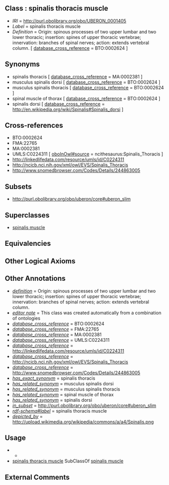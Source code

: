 
## Class : spinalis thoracis muscle

 * *IRI* = http://purl.obolibrary.org/obo/UBERON_0001405
 * *Label* = spinalis thoracis muscle
 * *Definition* = Origin: spinous processes of two upper lumbar and two lower thoracic; insertion: spines of upper thoracic vertebrae; innervation: branches of spinal nerves; action: extends vertebral column. [ [database_cross_reference](../../ef/oboInOwl#hasDbXref.md) = BTO:0002624 ]

## Synonyms

 * spinalis thoracis [ [database_cross_reference](../../ef/oboInOwl#hasDbXref.md) = MA:0002381 ]
 * musculus spinalis dorsi [ [database_cross_reference](../../ef/oboInOwl#hasDbXref.md) = BTO:0002624 ]
 * musculus spinalis thoracis [ [database_cross_reference](../../ef/oboInOwl#hasDbXref.md) = BTO:0002624 ]
 * spinal muscle of thorax [ [database_cross_reference](../../ef/oboInOwl#hasDbXref.md) = BTO:0002624 ]
 * spinalis dorsi [ [database_cross_reference](../../ef/oboInOwl#hasDbXref.md) = http://en.wikipedia.org/wiki/Spinalis#Spinalis_dorsi ]

## Cross-references

 * BTO:0002624
 * FMA:22765
 * MA:0002381
 * UMLS:C0224311 [ [oboInOwl#source](../../ce/oboInOwl#source.md) = ncithesaurus:Spinalis_Thoracis ]
 * http://linkedlifedata.com/resource/umls/id/C0224311
 * http://ncicb.nci.nih.gov/xml/owl/EVS/Spinalis_Thoracis
 * http://www.snomedbrowser.com/Codes/Details/244863005

## Subsets

 * http://purl.obolibrary.org/obo/uberon/core#uberon_slim

## Superclasses

 * [spinalis muscle](../../UBERON/13/UBERON_0011013.md)

## Equivalencies


## Other Logical Axioms


## Other Annotations

 * *[definition](../../IAO/15/IAO_0000115.md)* = Origin: spinous processes of two upper lumbar and two lower thoracic; insertion: spines of upper thoracic vertebrae; innervation: branches of spinal nerves; action: extends vertebral column.
 * *[editor note](../../IAO/16/IAO_0000116.md)* = This class was created automatically from a combination of ontologies
 * *[database_cross_reference](../../ef/oboInOwl#hasDbXref.md)* = BTO:0002624
 * *[database_cross_reference](../../ef/oboInOwl#hasDbXref.md)* = FMA:22765
 * *[database_cross_reference](../../ef/oboInOwl#hasDbXref.md)* = MA:0002381
 * *[database_cross_reference](../../ef/oboInOwl#hasDbXref.md)* = UMLS:C0224311
 * *[database_cross_reference](../../ef/oboInOwl#hasDbXref.md)* = http://linkedlifedata.com/resource/umls/id/C0224311
 * *[database_cross_reference](../../ef/oboInOwl#hasDbXref.md)* = http://ncicb.nci.nih.gov/xml/owl/EVS/Spinalis_Thoracis
 * *[database_cross_reference](../../ef/oboInOwl#hasDbXref.md)* = http://www.snomedbrowser.com/Codes/Details/244863005
 * *[has_exact_synonym](../../ym/oboInOwl#hasExactSynonym.md)* = spinalis thoracis
 * *[has_related_synonym](../../ym/oboInOwl#hasRelatedSynonym.md)* = musculus spinalis dorsi
 * *[has_related_synonym](../../ym/oboInOwl#hasRelatedSynonym.md)* = musculus spinalis thoracis
 * *[has_related_synonym](../../ym/oboInOwl#hasRelatedSynonym.md)* = spinal muscle of thorax
 * *[has_related_synonym](../../ym/oboInOwl#hasRelatedSynonym.md)* = spinalis dorsi
 * *[in_subset](../../et/oboInOwl#inSubset.md)* = http://purl.obolibrary.org/obo/uberon/core#uberon_slim
 * *[rdf-schema#label](../../el/rdf-schema#label.md)* = spinalis thoracis muscle
 * *[depicted_by](../../depicted/by/depicted_by.md)* = http://upload.wikimedia.org/wikipedia/commons/a/a4/Spinalis.png

## Usage

 * -
 * [spinalis thoracis muscle](../../UBERON/05/UBERON_0001405.md) SubClassOf [spinalis muscle](../../UBERON/13/UBERON_0011013.md)

## External Comments

